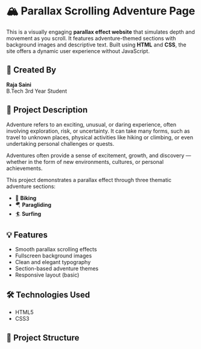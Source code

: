 # 🏔️ Parallax Scrolling Adventure Page

This is a visually engaging **parallax effect website** that simulates depth and movement as you scroll. It features adventure-themed sections with background images and descriptive text. Built using **HTML** and **CSS**, the site offers a dynamic user experience without JavaScript.

## 👤 Created By

**Raja Saini**  
B.Tech 3rd Year Student

## 🌄 Project Description

Adventure refers to an exciting, unusual, or daring experience, often involving exploration, risk, or uncertainty. It can take many forms, such as travel to unknown places, physical activities like hiking or climbing, or even undertaking personal challenges or quests. 

Adventures often provide a sense of excitement, growth, and discovery — whether in the form of new environments, cultures, or personal achievements.

This project demonstrates a parallax effect through three thematic adventure sections:
- 🚴 **Biking**
- 🪂 **Paragliding**
- 🏄 **Surfing**

## 💡 Features

- Smooth parallax scrolling effects  
- Fullscreen background images  
- Clean and elegant typography  
- Section-based adventure themes  
- Responsive layout (basic)

## 🛠 Technologies Used

- HTML5  
- CSS3  

## 📁 Project Structure

